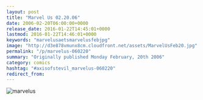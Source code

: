 ```yaml
---
layout: post
title: "Marvel Us 02.20.06"
date: 2006-02-20T06:00:00+0000
release_date: 2016-01-22T14:45:01+0000
lastmod: 2016-01-22T14:46:01+0000
keywords: "marvelusaetsmarvelusfebjpg"
image: "http://d3e878vmunx8cm.cloudfront.net/assets/MarvelUsFeb20.jpg"
permalink: "/p/marvelus-060220"
summary: "Originally published Monday February, 20th 2006"
category: comics
hashtag: "#axisofstevil_marvelus-060220"
redirect_from:
---
```


![marvelus](http://d3e878vmunx8cm.cloudfront.net/assets/MarvelUsFeb20.jpg)
